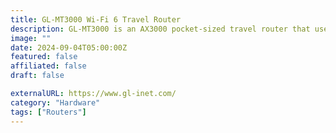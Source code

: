 ```yaml
---
title: GL-MT3000 Wi-Fi 6 Travel Router
description: GL-MT3000 is an AX3000 pocket-sized travel router that uses the Wi-Fi 6 protocol.
image: ""
date: 2024-09-04T05:00:00Z
featured: false
affiliated: false
draft: false

externalURL: https://www.gl-inet.com/
category: "Hardware"
tags: ["Routers"]
---
```

